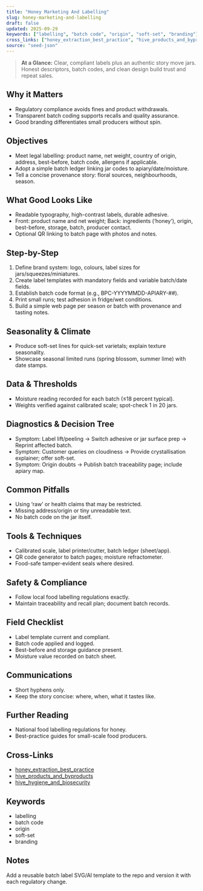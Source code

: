 ```yaml
---
title: "Honey Marketing And Labelling"
slug: honey-marketing-and-labelling
draft: false
updated: 2025-09-29
keywords: ["labelling", "batch code", "origin", "soft-set", "branding"]
cross_links: ["honey_extraction_best_practice", "hive_products_and_byproducts", "hive_hygiene_and_biosecurity"]
source: "seed-json"
---
```


> **At a Glance:** Clear, compliant labels plus an authentic story move jars. Honest descriptors, batch codes, and clean design build trust and repeat sales.

## Why it Matters
- Regulatory compliance avoids fines and product withdrawals.
- Transparent batch coding supports recalls and quality assurance.
- Good branding differentiates small producers without spin.

## Objectives
- Meet legal labelling: product name, net weight, country of origin, address, best-before, batch code, allergens if applicable.
- Adopt a simple batch ledger linking jar codes to apiary/date/moisture.
- Tell a concise provenance story: floral sources, neighbourhoods, season.

## What Good Looks Like
- Readable typography, high-contrast labels, durable adhesive.
- Front: product name and net weight; Back: ingredients (‘honey’), origin, best-before, storage, batch, producer contact.
- Optional QR linking to batch page with photos and notes.

## Step-by-Step
1) Define brand system: logo, colours, label sizes for jars/squeezes/miniatures.
2) Create label templates with mandatory fields and variable batch/date fields.
3) Establish batch code format (e.g., BPC-YYYYMMDD-APIARY-##).
4) Print small runs; test adhesion in fridge/wet conditions.
5) Build a simple web page per season or batch with provenance and tasting notes.

## Seasonality & Climate
- Produce soft-set lines for quick-set varietals; explain texture seasonality.
- Showcase seasonal limited runs (spring blossom, summer lime) with date stamps.

## Data & Thresholds
- Moisture reading recorded for each batch (≤18 percent typical).
- Weights verified against calibrated scale; spot-check 1 in 20 jars.

## Diagnostics & Decision Tree
- Symptom: Label lift/peeling -> Switch adhesive or jar surface prep -> Reprint affected batch.
- Symptom: Customer queries on cloudiness -> Provide crystallisation explainer; offer soft-set.
- Symptom: Origin doubts -> Publish batch traceability page; include apiary map.

## Common Pitfalls
- Using ‘raw’ or health claims that may be restricted.
- Missing address/origin or tiny unreadable text.
- No batch code on the jar itself.

## Tools & Techniques
- Calibrated scale, label printer/cutter, batch ledger (sheet/app).
- QR code generator to batch pages; moisture refractometer.
- Food-safe tamper-evident seals where desired.

## Safety & Compliance
- Follow local food labelling regulations exactly.
- Maintain traceability and recall plan; document batch records.

## Field Checklist
- Label template current and compliant.
- Batch code applied and logged.
- Best-before and storage guidance present.
- Moisture value recorded on batch sheet.

## Communications
- Short hyphens only.
- Keep the story concise: where, when, what it tastes like.

## Further Reading
- National food labelling regulations for honey.
- Best-practice guides for small-scale food producers.

## Cross-Links
- [honey_extraction_best_practice](/topics/honey-extraction-best-practice/)
- [hive_products_and_byproducts](/topics/hive-products-and-byproducts/)
- [hive_hygiene_and_biosecurity](/topics/hive-hygiene-and-biosecurity/)

## Keywords
- labelling
- batch code
- origin
- soft-set
- branding

## Notes
Add a reusable batch label SVG/AI template to the repo and version it with each regulatory change.
